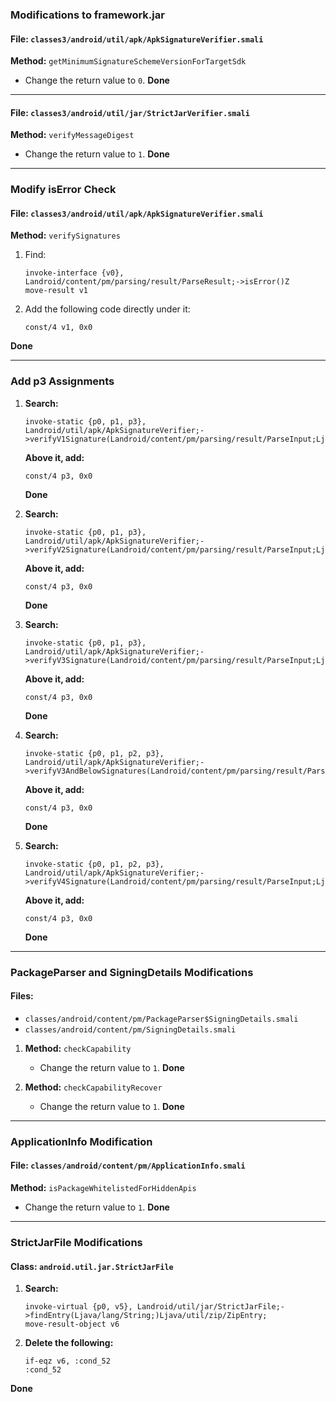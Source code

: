 ### **Modifications to framework.jar**

#### **File:** `classes3/android/util/apk/ApkSignatureVerifier.smali`  
**Method:** `getMinimumSignatureSchemeVersionForTargetSdk`  
- Change the return value to `0`. **Done**

---

#### **File:** `classes3/android/util/jar/StrictJarVerifier.smali`  
**Method:** `verifyMessageDigest`  
- Change the return value to `1`. **Done**

---

### **Modify isError Check**  
#### **File:** `classes3/android/util/apk/ApkSignatureVerifier.smali`  
**Method:** `verifySignatures`  
1. Find:  
   ```
   invoke-interface {v0}, Landroid/content/pm/parsing/result/ParseResult;->isError()Z
   move-result v1
   ```
2. Add the following code directly under it:  
   ```
   const/4 v1, 0x0
   ```  
**Done**

---

### **Add p3 Assignments**

1. **Search:**  
   ```
   invoke-static {p0, p1, p3}, Landroid/util/apk/ApkSignatureVerifier;->verifyV1Signature(Landroid/content/pm/parsing/result/ParseInput;Ljava/lang/String;Z)Landroid/content/pm/parsing/result/ParseResult;
   ```  
   **Above it, add:**  
   ```
   const/4 p3, 0x0
   ```  
   **Done**

2. **Search:**  
   ```
   invoke-static {p0, p1, p3}, Landroid/util/apk/ApkSignatureVerifier;->verifyV2Signature(Landroid/content/pm/parsing/result/ParseInput;Ljava/lang/String;Z)Landroid/content/pm/parsing/result/ParseResult;
   ```  
   **Above it, add:**  
   ```
   const/4 p3, 0x0
   ```  
   **Done**

3. **Search:**  
   ```
   invoke-static {p0, p1, p3}, Landroid/util/apk/ApkSignatureVerifier;->verifyV3Signature(Landroid/content/pm/parsing/result/ParseInput;Ljava/lang/String;Z)Landroid/content/pm/parsing/result/ParseResult;
   ```  
   **Above it, add:**  
   ```
   const/4 p3, 0x0
   ```  
   **Done**

4. **Search:**  
   ```
   invoke-static {p0, p1, p2, p3}, Landroid/util/apk/ApkSignatureVerifier;->verifyV3AndBelowSignatures(Landroid/content/pm/parsing/result/ParseInput;Ljava/lang/String;IZ)Landroid/content/pm/parsing/result/ParseResult;
   ```  
   **Above it, add:**  
   ```
   const/4 p3, 0x0
   ```  
   **Done**

5. **Search:**  
   ```
   invoke-static {p0, p1, p2, p3}, Landroid/util/apk/ApkSignatureVerifier;->verifyV4Signature(Landroid/content/pm/parsing/result/ParseInput;Ljava/lang/String;IZ)Landroid/content/pm/parsing/result/ParseResult;
   ```  
   **Above it, add:**  
   ```
   const/4 p3, 0x0
   ```  
   **Done**

---

### **PackageParser and SigningDetails Modifications**

#### **Files:**  
- `classes/android/content/pm/PackageParser$SigningDetails.smali`  
- `classes/android/content/pm/SigningDetails.smali`  

1. **Method:** `checkCapability`  
   - Change the return value to `1`. **Done**

2. **Method:** `checkCapabilityRecover`  
   - Change the return value to `1`. **Done**

---

### **ApplicationInfo Modification**

#### **File:** `classes/android/content/pm/ApplicationInfo.smali`  
**Method:** `isPackageWhitelistedForHiddenApis`  
- Change the return value to `1`. **Done**

---

### **StrictJarFile Modifications**

#### **Class:** `android.util.jar.StrictJarFile`  
1. **Search:**  
   ```
   invoke-virtual {p0, v5}, Landroid/util/jar/StrictJarFile;->findEntry(Ljava/lang/String;)Ljava/util/zip/ZipEntry;
   move-result-object v6
   ```  
2. **Delete the following:**  
   ```
   if-eqz v6, :cond_52
   :cond_52
   ```  
**Done**
